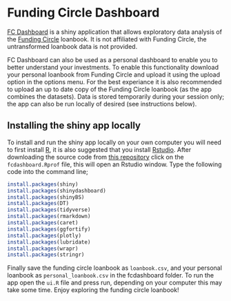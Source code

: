 
<!-- README.md is generated from README.Rmd. Please edit that file -->
Funding Circle Dashboard
========================

[FC Dashboard](http://seabbs.co.uk/shiny/fcdashboard) is a shiny application that allows exploratory data analysis of the [Funding Circle](https://www.fundingcircle.com) loanbook. It is not affiliated with Funding Circle, the untransformed loanbook data is not provided.

FC Dashboard can also be used as a personal dashboard to enable you to better understand your investments. To enable this functionality download your personal loanbook from Funding Circle and upload it using the upload option in the options menu. For the best experiance it is also recommended to upload an up to date copy of the Funding Circle loanbook (as the app combines the datasets). Data is stored temporarily during your session only; the app can also be run locally of desired (see instructions below).

Installing the shiny app locally
--------------------------------

To install and run the shiny app locally on your own computer you will need to first install [R](https://www.r-project.org/), it is also suggested that you install [Rstudio](https://www.rstudio.com/products/rstudio/download/). After downloading the source code from [this repository](https://www.github.com/seabbs/fcdashboard) click on the `fcdashboard.Rprof` file, this will open an Rstudio window. Type the following code into the command line;

``` r
install.packages(shiny)
install.packages(shinydashboard)
install.packages(shinyBS)
install.packages(DT)
install.packages(tidyverse)
install.packages(rmarkdown)
install.packages(caret)
install.packages(ggfortify)
install.packages(plotly)
install.packages(lubridate)
install.packages(wrapr)
install.packages(stringr)
```

Finally save the funding circle loanbook as `loanbook.csv`, and your personal loanbook as `personal_loanbook.csv` in the fcdashboard folder. To run the app open the `ui.R` file and press run, depending on your computer this may take some time. Enjoy exploring the funding circle loanbook!
